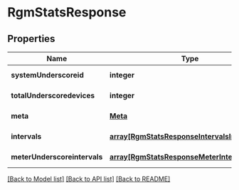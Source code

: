 # RgmStatsResponse

## Properties
Name | Type | Description | Notes
------------ | ------------- | ------------- | -------------
**systemUnderscoreid** | **integer** |  | [default to null]
**totalUnderscoredevices** | **integer** |  | [default to null]
**meta** | [**Meta**](Meta.md) |  | [default to null]
**intervals** | [**array[RgmStatsResponseIntervalsInner]**](RgmStatsResponseIntervalsInner.md) |  | [default to null]
**meterUnderscoreintervals** | [**array[RgmStatsResponseMeterIntervalsInner]**](RgmStatsResponseMeterIntervalsInner.md) |  | [default to null]

[[Back to Model list]](../README.md#documentation-for-models) [[Back to API list]](../README.md#documentation-for-api-endpoints) [[Back to README]](../README.md)


